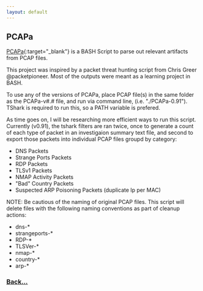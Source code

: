 ```yaml
---
layout: default
---
```


## PCAPa

[PCAPa](https://github.com/gaterunner341/PCAPa){:target="_blank"} is a BASH Script to parse out relevant artifacts from PCAP files.

This project was inspired by a packet threat hunting script from Chris Greer @packetpioneer. Most of the outputs were meant as a learning project in BASH.

To use any of the versions of PCAPa, place PCAP file(s) in the same folder as the PCAPa-v#.# file, and run via command line, (i.e. "./PCAPa-0.91"). TShark is required to run this, so a PATH variable is prefered.

As time goes on, I will be researching more efficient ways to run this script. Currently (v0.91), the tshark filters are ran twice, once to generate a count of each type of packet in an investigaion summary text file, and second to export those packets into individual PCAP files groupd by category:

* DNS Packets
* Strange Ports Packets
* RDP Packets
* TLSv1 Packets
* NMAP Activity Packets
* "Bad" Country Packets
* Suspected ARP Poisoning Packets (duplicate Ip per MAC)

NOTE: Be cautious of the naming of original PCAP files. This script will delete files with the following naming conventions as part of cleanup actions:

* dns-*
* strangeports-*
* RDP-*
* TLSVer-*
* nmap-*
* country-*
* arp-*

### [Back...](./projects.html)

